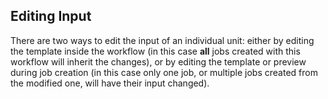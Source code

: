 ## Editing Input

There are two ways to edit the input of an individual unit: either by editing the template inside the workflow (in this case **all** jobs created with this workflow will inherit the changes), or by editing the template or preview during job creation (in this case only one job, or multiple jobs created from the modified one, will have their input changed).
